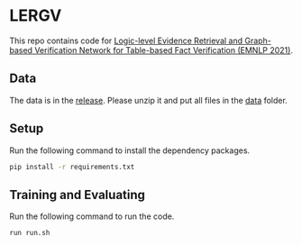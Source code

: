 LERGV
=====

This repo contains code for [Logic-level Evidence Retrieval and Graph-based Verification Network for Table-based Fact Verification (EMNLP 2021)](https://aclanthology.org/2021.emnlp-main.16.pdf).

Data
-------
The data is in the [release](https://github.com/qshi95/LERGV/releases/tag/data). Please unzip it and put all files in the [data](https://github.com/qshi95/LERGV/tree/main/data) folder.

Setup
-------
Run the following command to install the dependency packages.
```bash
pip install -r requirements.txt
```

Training and Evaluating
-------
Run the following command to run the code.
```bash
run run.sh
```

